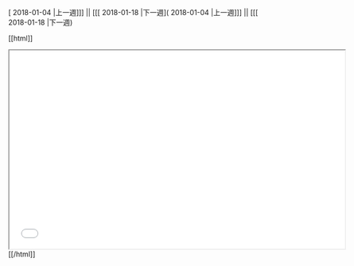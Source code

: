 [ 2018-01-04 |上一週]]] || [[[ 2018-01-18 |下一週]( 2018-01-04 |上一週]]] || [[[ 2018-01-18 |下一週)



[[html]]
<iframe src='<http://pad.hackingthursday.org>  ?showControls=true&showChat=true&showLineNumbers=true&useMonospaceFont=false' width=675 height=400></iframe>
[[/html]]